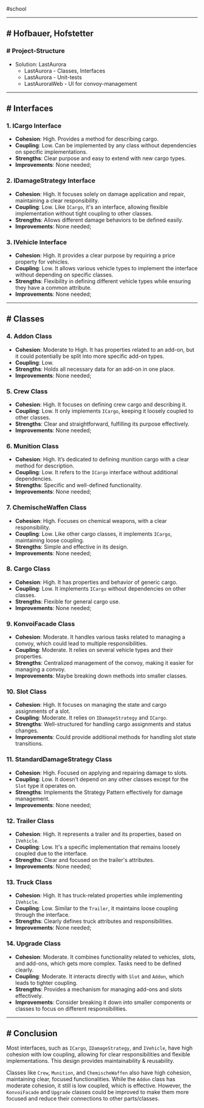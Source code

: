 #school 

---
## # Hofbauer, Hofstetter

### # Project-Structure

- Solution: LastAurora 
	- LastAurora - Classes, Interfaces
	- LastAurora - Unit-tests 
	- LastAuroraWeb - UI for convoy-management

---
## # Interfaces
### 1. ICargo Interface

- **Cohesion**: High. Provides a method for describing cargo.
- **Coupling**: Low. Can be implemented by any class without dependencies on specific implementations.
- **Strengths**: Clear purpose and easy to extend with new cargo types.
- **Improvements**: None needed;

### 2. IDamageStrategy Interface

- **Cohesion**: High. It focuses solely on damage application and repair, maintaining a clear responsibility.
- **Coupling**: Low. Like `ICargo`, it's an interface, allowing flexible implementation without tight coupling to other classes.
- **Strengths**: Allows different damage behaviors to be defined easily.
- **Improvements**: None needed;

### 3. IVehicle Interface

- **Cohesion**: High. It provides a clear purpose by requiring a price property for vehicles.
- **Coupling**: Low. It allows various vehicle types to implement the interface without depending on specific classes.
- **Strengths**: Flexibility in defining different vehicle types while ensuring they have a common attribute.
- **Improvements**: None needed;

---
## # Classes
### 4. Addon Class

- **Cohesion**: Moderate to High. It has properties related to an add-on, but it could potentially be split into more specific add-on types.
- **Coupling**: Low.
- **Strengths**: Holds all necessary data for an add-on in one place.
- **Improvements**: None needed;

### 5. Crew Class

- **Cohesion**: High. It focuses on defining crew cargo and describing it.
- **Coupling**: Low. It only implements `ICargo`, keeping it loosely coupled to other classes.
- **Strengths**: Clear and straightforward, fulfilling its purpose effectively.
- **Improvements**: None needed;

### 6. Munition Class

- **Cohesion**: High. It’s dedicated to defining munition cargo with a clear method for description.
- **Coupling**: Low. It refers to the `ICargo` interface without additional dependencies.
- **Strengths**: Specific and well-defined functionality.
- **Improvements**: None needed;

### 7. ChemischeWaffen Class

- **Cohesion**: High. Focuses on chemical weapons, with a clear responsibility.
- **Coupling**: Low. Like other cargo classes, it implements `ICargo`, maintaining loose coupling.
- **Strengths**: Simple and effective in its design.
- **Improvements**: None needed;

### 8. Cargo Class

- **Cohesion**: High. It has properties and behavior of generic cargo.
- **Coupling**: Low. It implements `ICargo` without dependencies on other classes.
- **Strengths**: Flexible for general cargo use.
- **Improvements**: None needed;

### 9. KonvoiFacade Class

- **Cohesion**: Moderate. It handles various tasks related to managing a convoy, which could lead to multiple responsibilities.
- **Coupling**: Moderate. It relies on several vehicle types and their properties.
- **Strengths**: Centralized management of the convoy, making it easier for managing a convoy.
- **Improvements**: Maybe breaking down methods into smaller classes.

### 10. Slot Class

- **Cohesion**: High. It focuses on managing the state and cargo assignments of a slot.
- **Coupling**: Moderate. It relies on `IDamageStrategy` and `ICargo`.
- **Strengths**: Well-structured for handling cargo assignments and status changes.
- **Improvements**: Could provide additional methods for handling slot state transitions.

### 11. StandardDamageStrategy Class

- **Cohesion**: High. Focused on applying and repairing damage to slots.
- **Coupling**: Low. It doesn’t depend on any other classes except for the `Slot` type it operates on.
- **Strengths**: Implements the Strategy Pattern effectively for damage management.
- **Improvements**: None needed; 

### 12. Trailer Class

- **Cohesion**: High. It represents a trailer and its properties, based on `IVehicle`.
- **Coupling**: Low. It's a specific implementation that remains loosely coupled due to the interface.
- **Strengths**: Clear and focused on the trailer's attributes.
- **Improvements**: None needed;

### 13. Truck Class

- **Cohesion**: High. It has truck-related properties while implementing `IVehicle`.
- **Coupling**: Low. Similar to the `Trailer`, it maintains loose coupling through the interface.
- **Strengths**: Clearly defines truck attributes and responsibilities.
- **Improvements**: None needed;

### 14. Upgrade Class

- **Cohesion**: Moderate. It combines functionality related to vehicles, slots, and add-ons, which gets more complex. Tasks need to be defined clearly.
- **Coupling**: Moderate. It interacts directly with `Slot` and `Addon`, which leads to tighter coupling.
- **Strengths**: Provides a mechanism for managing add-ons and slots effectively.
- **Improvements**: Consider breaking it down into smaller components or classes to focus on different responsibilities.

---
## # Conclusion

Most interfaces, such as `ICargo`, `IDamageStrategy`, and `IVehicle`, have high cohesion with low coupling, allowing for clear responsibilities and flexible implementations. 
This design provides maintainability & reusability.

Classes like `Crew`, `Munition`, and `ChemischeWaffen` also have high cohesion, maintaining clear, focused functionalities. 
While the `Addon` class has moderate cohesion, it still is low coupled, which is effective. However, the `KonvoiFacade` and `Upgrade` classes could be improved to make them more focused and reduce their connections to other parts/classes.

